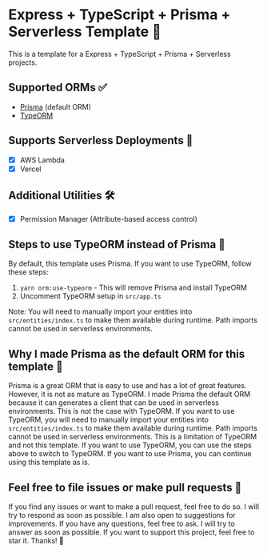 # Express + TypeScript + Prisma + Serverless Template 📃

This is a template for a Express + TypeScript + Prisma + Serverless projects.

## Supported ORMs ✅

- [Prisma](https://www.prisma.io/) (default ORM)
- [TypeORM](https://typeorm.io/#/)

## Supports Serverless Deployments 🚀

- [x] AWS Lambda
- [x] Vercel

## Additional Utilities 🛠

- [x] Permission Manager (Attribute-based access control)

## Steps to use TypeORM instead of Prisma 📝

By default, this template uses Prisma. If you want to use TypeORM, follow these steps:

1. `yarn orm:use-typeorm` - This will remove Prisma and install TypeORM
2. Uncomment TypeORM setup in `src/app.ts`

Note: You will need to manually import your entities into `src/entities/index.ts` to make them available during runtime. Path imports cannot be used in serverless environments.

## Why I made Prisma as the default ORM for this template 🤔

Prisma is a great ORM that is easy to use and has a lot of great features. However, it is not as mature as TypeORM. I made Prisma the default ORM because it can generates a client that can be used in serverless environments. This is not the case with TypeORM. If you want to use TypeORM, you will need to manually import your entities into `src/entities/index.ts` to make them available during runtime. Path imports cannot be used in serverless environments. This is a limitation of TypeORM and not this template. If you want to use TypeORM, you can use the steps above to switch to TypeORM. If you want to use Prisma, you can continue using this template as is.

## Feel free to file issues or make pull requests 🤝

If you find any issues or want to make a pull request, feel free to do so. I will try to respond as soon as possible. I am also open to suggestions for improvements. If you have any questions, feel free to ask. I will try to answer as soon as possible. If you want to support this project, feel free to star it. Thanks! 🙂

<!-- TODO: Document available commands -->
